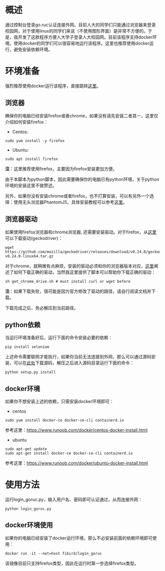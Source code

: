 # 概述

通过控制台登录go.ruc认证连接外网。目前人大的同学们只能通过浏览器来登录校园网，对于使用linux的同学们来说（不使用图形界面）是非常不方便的。于是，我开发了这款程序方便人大学子登录人大校园网。目前该程序支持docker环境，使用docker的同学们可以很容易地运行该程序。这里也推荐使用docker运行，避免安装依赖环境。

# 环境准备

强烈推荐使用docker运行该程序，直接跳转[这里](#docker环境使用)。

## 浏览器

确保你的电脑已经安装firefox或者chrome，如果没有请先安装二者其一，这里仅介绍如何安装firefox：

- Centos:

```
sudo yum install -y firefox
```

- Ubuntu:

```
sudo apt install firefox
```

**注**：这里推荐使用firefox，主要因为firefox安装更加方便。

由于本脚本为python脚本，因此需要确保你的电脑已有python环境，关于python环境的安装这里不做赘述。


另外，如果你没有安装chrome或者firefox，也不打算安装，可以有另外一个选择：使用无头浏览器PhantomJS，具体安装教程可以参考[这里](https://www.vultr.com/docs/how-to-install-phantomjs-on-ubuntu-16-04)。

## 浏览器驱动

如果使用firefox浏览器和chrome浏览器, 还需要安装驱动。对于firefox，从[这里](https://github.com/mozilla/geckodriver/releases/)可以下载驱动(geckodriver)：

```
wget https://github.com/mozilla/geckodriver/releases/download/v0.24.0/geckodriver-v0.24.0-linux64.tar.gz
```

对于chrome，就稍微有点麻烦，安装的驱动必须和你的浏览器版本对应，[这里](https://sites.google.com/a/chromium.org/chromedriver/downloads/version-selection)阐述了如何下载正确的驱动，当然我这里提供了脚本可以帮助你下载正确的驱动：

```
sh get_chrome_drive.sh # must install curl or wget before 
```

**注**：如果下载失败，很可能是因为官方修改了驱动的路径，请自行阅读文档并下载。

下载完成之后，务必解压到当前路径。

## python依赖

当运行环境准备好后，运行下面的命令安装必要的依赖：

```
pip install selenium
```

上述命令需要联网才能执行，如果你当前无法连接到外网，那么可以通过源码安装，可以在[此处](https://pypi.python.org/pypi/selenium)下载源码，解压之后进入源码目录运行下面的命令：

```
python setup.py install
```

## docker环境

如果你不想安装上述的依赖，只需安装docker环境即可：

- centos

```
sudo yum install docker-ce docker-ce-cli containerd.io
```

参考这里：https://www.runoob.com/docker/centos-docker-install.html

- ubuntu

```
sudo apt-get update
sudo apt-get install docker-ce docker-ce-cli containerd.io
```

参考这里：https://www.runoob.com/docker/ubuntu-docker-install.html

# 使用方法

运行login_goruc.py，输入用户名、密码即可认证通过，从而连接外网：

```
python login_goruc.py
```

## docker环境使用

如果你的电脑已经安装了docker运行环境，那么不必安装前面的依赖环境即可使用：

```
docker run -it --net=host fibird/login_goruc
```

该镜像目前只支持firefox类型，因此在运行时第一步选择firefox类型。
